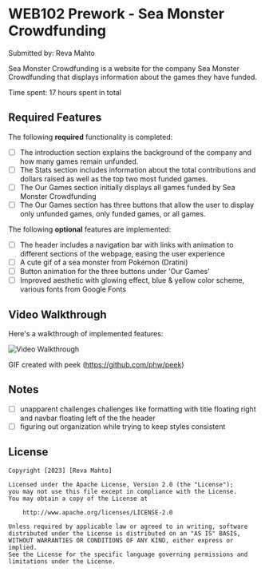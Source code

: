 # WEB102 Prework - Sea Monster Crowdfunding

Submitted by: Reva Mahto

Sea Monster Crowdfunding is a website for the company Sea Monster Crowdfunding that displays information about the games they have funded.

Time spent: 17 hours spent in total

## Required Features

The following **required** functionality is completed:

* [ ] The introduction section explains the background of the company and how many games remain unfunded.
* [ ] The Stats section includes information about the total contributions and dollars raised as well as the top two most funded games.
* [ ] The Our Games section initially displays all games funded by Sea Monster Crowdfunding
* [ ] The Our Games section has three buttons that allow the user to display only unfunded games, only funded games, or all games.

The following **optional** features are implemented:

* [ ] The header includes a navigation bar with links with animation to different sections of the webpage, easing the user experience
* [ ] A cute gif of a sea monster from Pokémon (Dratini)
* [ ] Button animation for the three buttons under 'Our Games'
* [ ] Improved aesthetic with glowing effect, blue & yellow color scheme, various fonts from Google Fonts

## Video Walkthrough

Here's a walkthrough of implemented features:

<img src='videos/SeaMonsterSiteWalkthrough.gif' title='Video Walkthrough' width='' alt='Video Walkthrough' />

GIF created with peek (https://github.com/phw/peek) 

## Notes

* [ ] unapparent challenges challenges like formatting with title floating right and navbar floating left of the the header
* [ ] figuring out organization while trying to keep styles consistent 

## License

    Copyright [2023] [Reva Mahto]

    Licensed under the Apache License, Version 2.0 (the "License");
    you may not use this file except in compliance with the License.
    You may obtain a copy of the License at

        http://www.apache.org/licenses/LICENSE-2.0

    Unless required by applicable law or agreed to in writing, software
    distributed under the License is distributed on an "AS IS" BASIS,
    WITHOUT WARRANTIES OR CONDITIONS OF ANY KIND, either express or implied.
    See the License for the specific language governing permissions and
    limitations under the License.
